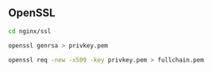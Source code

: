 ## OpenSSL

```bash
cd nginx/ssl
```
```bash
openssl genrsa > privkey.pem
```
```bash
openssl req -new -x509 -key privkey.pem > fullchain.pem
```